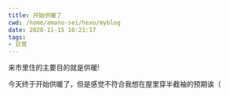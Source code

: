 ```yaml
---
title: 开始供暖了
cwd: /home/amano-sei/hexo/myblog
date: 2020-11-15 10:21:17
tags:
- 日常
---
```


来市里住的主要目的就是供暖!

今天终于开始供暖了，但是感觉不符合我想在屋里穿半截袖的预期诶（

